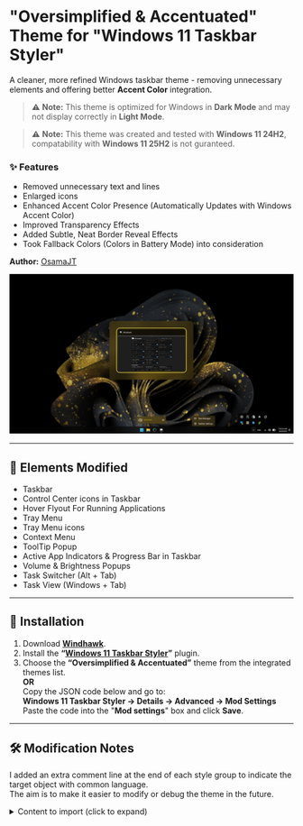 # "Oversimplified & Accentuated" Theme for "Windows 11 Taskbar Styler"

A cleaner, more refined Windows taskbar theme - removing unnecessary elements and offering better **Accent Color** integration.

> ⚠️ **Note:** This theme is optimized for Windows in **Dark Mode** and may not display correctly in **Light Mode**.

> ⚠️ **Note:** This theme was created and tested with **Windows 11 24H2**, compatability with **Windows 11 25H2** is not guranteed.

### ✨ Features
- Removed unnecessary text and lines
- Enlarged icons  
- Enhanced Accent Color Presence (Automatically Updates with Windows Accent Color)  
- Improved Transparency Effects
- Added Subtle, Neat Border Reveal Effects
- Took Fallback Colors (Colors in Battery Mode) into consideration

**Author:** [OsamaJT](https://github.com/OsamaHJT)

![Screenshot](Taskbar.png)

---

## 🎨 Elements Modified
- Taskbar
- Control Center icons in Taskbar
- Hover Flyout For Running Applications
- Tray Menu
- Tray Menu icons
- Context Menu
- ToolTip Popup
- Active App Indicators & Progress Bar  in Taskbar
- Volume & Brightness Popups  
- Task Switcher (Alt + Tab)  
- Task View (Windows + Tab)
  
---

## 🧩 Installation

1. Download **[Windhawk](https://windhawk.net/)**.  
2. Install the **“[Windows 11 Taskbar Styler](https://windhawk.net/mods/windows-11-taskbar-styler)”** plugin.  
3. Choose the **“Oversimplified & Accentuated”** theme from the integrated themes list.  
   **OR**  
   Copy the JSON code below and go to:  
   **Windows 11 Taskbar Styler → Details → Advanced → Mod Settings**  
   Paste the code into the "**Mod settings**" box and click **Save**.


---

## 🛠️ Modification Notes

I added an extra comment line at the end of each style group to indicate the target object with common language.  
The aim is to make it easier to modify or debug the theme in the future.


<details>
<summary>Content to import (click to expand)</summary>

```json
{
"controlStyles[0].target": "MenuFlyoutPresenter",
"controlStyles[0].styles[0]": "Background:=$DarkAccent",
"controlStyles[0].styles[1]": "//Target= Context Menu",

"controlStyles[1].target": "ToolTip > ContentPresenter#LayoutRoot",
"controlStyles[1].styles[0]": "Background:=$DarkAccent",
"controlStyles[1].styles[1]": "BorderBrush:=$Reveal",
"controlStyles[1].styles[2]": "Shadow:=",
"controlStyles[1].styles[3]": "//Target= Tooltip Popup",

"controlStyles[2].target": "Taskbar.TaskbarFrame > Grid#RootGrid > Taskbar.TaskbarBackground > Grid > Rectangle#BackgroundFill",
"controlStyles[2].styles[0]": "Fill:=$Alt",
"controlStyles[2].styles[1]": "//Target= Taskbar",

"controlStyles[3].target": "Rectangle#BackgroundStroke",
"controlStyles[3].styles[0]": "Visibility=Collapsed",
"controlStyles[3].styles[1]": "//Target= Taskbar Upper Border",

"controlStyles[4].target": "SystemTray.OmniButton#ControlCenterButton > Grid > ContentPresenter#ContentPresenter > ItemsPresenter > StackPanel > ContentPresenter > SystemTray.IconView#SystemTrayIcon > Grid#ContainerGrid > Grid#ContentGrid > SystemTray.TextIconContent > Grid#ContainerGrid > SystemTray.AdaptiveTextBlock#Base > TextBlock#InnerTextBlock",
"controlStyles[4].styles[0]": "FontSize=22",
"controlStyles[4].styles[1]": "//Target= Taskbar > Control Center Taskbar icons",

"controlStyles[5].target": "Taskbar.TaskListLabeledButtonPanel@RunningIndicatorStates > Rectangle#RunningIndicator",
"controlStyles[5].styles[0]": "Fill@ActiveRunningIndicator:=$SolidAccent",
"controlStyles[5].styles[1]": "Height=4",
"controlStyles[5].styles[2]": "Width@ActiveRunningIndicator=25",
"controlStyles[5].styles[3]": "//Target= Taskbar > App Running Indicator",

"controlStyles[6].target": "Taskbar.TaskListButton > Taskbar.TaskListLabeledButtonPanel > Microsoft.UI.Xaml.Controls.ProgressBar#ProgressIndicator",
"controlStyles[6].styles[0]": "MinHeight=4",
"controlStyles[6].styles[1]": "Width=25",
"controlStyles[6].styles[2]": "//Target= Taskbar > App Progress Bar > Track Container",

"controlStyles[7].target": "Grid#LayoutRoot@CommonStates > Border#ProgressBarRoot > Border > Grid > Rectangle#DeterminateProgressBarIndicator",
"controlStyles[7].styles[0]": "Fill@Updating:= <SolidColorBrush Color=\"Green\" Opacity=\"1\" />",
"controlStyles[7].styles[1]": "Fill@Determinate:= <SolidColorBrush Color=\"Green\" Opacity=\"1\" />",
"controlStyles[7].styles[2]": "Fill@Paused:= <SolidColorBrush Color=\"Orange\" Opacity=\"1\" />",
"controlStyles[7].styles[3]": "Fill@Error:= <SolidColorBrush Color=\"Red\" Opacity=\"1\" />",
"controlStyles[7].styles[4]": "Fill@UpdatingError:= <SolidColorBrush Color=\"Red\" Opacity=\"1\" />",
"controlStyles[7].styles[5]": "//Target= Taskbar > App Progress Bar > Fill Track",

"controlStyles[8].target": "Rectangle#ProgressBarTrack",
"controlStyles[8].styles[0]": "Fill=Transparent",
"controlStyles[8].styles[1]": "//Target= Taskbar > App Progress Bar > Empty Track",

"controlStyles[9].target": "Canvas#HoverFlyoutCanvas > Grid#HoverFlyoutGrid > Border#HoverFlyoutBackground",
"controlStyles[9].styles[0]": "BorderBrush=Transparent",
"controlStyles[9].styles[1]": "Shadow:=",
"controlStyles[9].styles[2]": "//Target= Taskbar > Taskbar App  > HoverFlyout Background Container",

"controlStyles[10].target": "Taskbar.TaskbarBackground#HoverFlyoutBackgroundControl > Grid > Windows.UI.Xaml.Shapes.Rectangle#BackgroundFill",
"controlStyles[10].styles[0]": "Fill:=$DarkAccent",
"controlStyles[10].styles[1]": "//Target= Taskbar > Taskbar App  > HoverFlyout Background",

"controlStyles[11].target": "Grid#OverflowRootGrid",
"controlStyles[11].styles[0]": "Padding:=",
"controlStyles[11].styles[1]": "//Target= System Tray Menu Container",

"controlStyles[12].target": "Border#OverflowFlyoutBackgroundBorder",
"controlStyles[12].styles[0]": "Background:=$Alt",
"controlStyles[12].styles[1]": "Shadow:=",
"controlStyles[12].styles[2]": "BorderThickness:=",
"controlStyles[12].styles[3]": "//Target= System Tray Menu",

"controlStyles[13].target": "SystemTray.ImageIconContent > Windows.UI.Xaml.Controls.Grid#ContainerGrid > Windows.UI.Xaml.Controls.Image",
"controlStyles[13].styles[0]": "Height=20",
"controlStyles[13].styles[1]": "Width=20",
"controlStyles[13].styles[2]": "//Target= System Tray icons",

"controlStyles[14].target": "Grid#ConfirmatorMainGrid",
"controlStyles[14].styles[0]": "Background:=$DarkAccent",
"controlStyles[14].styles[1]": "BorderBrush=Transparent",
"controlStyles[14].styles[2]": "CornerRadius=15",
"controlStyles[14].styles[3]": "Margin=0,0,0,5",
"controlStyles[14].styles[4]": "Padding=4,0,0,0",
"controlStyles[14].styles[5]": "Shadow:=",
"controlStyles[14].styles[6]": "//Target= Volume & Brightness Popups > Plate",

"controlStyles[15].target": "Grid#BrightnessConfirmator",
"controlStyles[15].styles[0]": "Padding=6,0,16,0",
"controlStyles[15].styles[1]": "//Target= Brigtness Popup Container",

"controlStyles[16].target": "Microsoft.UI.Xaml.Controls.AnimatedIcon#BrightnessIcon",
"controlStyles[16].styles[0]": "Height=30",
"controlStyles[16].styles[1]": "Width=30",
"controlStyles[16].styles[2]": "Margin=0,-1,12,0",
"controlStyles[16].styles[3]": "//Target= Brigtness Popup > Brightness icon",

"controlStyles[17].target": "Microsoft.UI.Xaml.Controls.AnimatedIcon#VolumeIcon",
"controlStyles[17].styles[0]": "Height=30",
"controlStyles[17].styles[1]": "Width=30",
"controlStyles[17].styles[2]": "//Target= Volume Popup > Volume icon",

"controlStyles[18].target": "TextBlock#volumeLevelText",
"controlStyles[18].styles[0]": "FontSize=15",
"controlStyles[18].styles[1]": "//Target= Volume Popup > Volume Degree Text",

"controlStyles[19].target": "Rectangle#HorizontalDecreaseRect",
"controlStyles[19].styles[0]": "Height=6",
"controlStyles[19].styles[1]": "//Target= Volume & Brightness Popups > Track Container",

"controlStyles[20].target": "Rectangle#HorizontalTrackRect",
"controlStyles[20].styles[0]": "Fill=Transparent",
"controlStyles[20].styles[1]": "Height=6",
"controlStyles[20].styles[2]": "//Target= Volume & Brightness Popups > Empty Track",

"controlStyles[21].target": "Grid#HorizontalTemplate > Rectangle#HorizontalDecreaseRect",
"controlStyles[21].styles[0]": "Fill:= <AcrylicBrush TintColor=\"{ThemeResource SystemAccentColor}\" TintOpacity=\"1\" TintLuminosityOpacity=\"1\" FallbackColor=\"{ThemeResource SystemAccentColorDark2}\" />",
"controlStyles[21].styles[1]": "//Target= Volume & Brightness Popups > Fill Track",

"controlStyles[22].target": "Grid#ModalRootGrid > Border#BackgroundElement",
"controlStyles[22].styles[0]": "Background:=$DarkAccent",
"controlStyles[22].styles[1]": "BorderBrush=Transparent",
"controlStyles[22].styles[2]": "CornerRadius=20",
"controlStyles[22].styles[3]": "Shadow:=",
"controlStyles[22].styles[4]": "//Target= Alt+Tab Window Background",

"controlStyles[23].target": "Border#BackgroundDimmingLayer",
"controlStyles[23].styles[0]": "Background:= <WindhawkBlur BlurAmount=\"30\" TintColor=\"#00000080\" />",
"controlStyles[23].styles[1]": "//Target= Task View Background (Windows+Tab)",

"controlStyles[24].target": "Border#VirtualDesktopBarBackground",
"controlStyles[24].styles[0]": "Background:= <SolidColorBrush Color=\"{ThemeResource SystemAccentColorDark1}\" Opacity=\"0.4\" />",
"controlStyles[24].styles[1]": "BorderBrush=Transparent",
"controlStyles[24].styles[2]": "//Target= Task View (Windows+Tab) > Virtual Desktops Plate ",

"styleConstants[0]": "Alt= <AcrylicBrush TintColor=\"{ThemeResource SystemAltHighColor}\" TintOpacity=\"0.6\" TintLuminosityOpacity=\"0.6\" FallbackColor=\"{ThemeResource SystemAltHighColor}\" />",
"styleConstants[1]": "Accent = <AcrylicBrush TintColor=\"{ThemeResource SystemAccentColor}\" TintOpacity=\"0.6\" TintLuminosityOpacity=\"0.6\" FallbackColor=\"{ThemeResource SystemAccentColor}\" />",
"styleConstants[2]": "DarkAccent = <AcrylicBrush TintColor=\"{ThemeResource SystemAccentColorDark1}\" TintOpacity=\"0.6\" TintLuminosityOpacity=\"0.3\" FallbackColor=\"{ThemeResource SystemAccentColorDark1}\" />",
"styleConstants[3]": "SolidAccent = <SolidColorBrush Color=\"{ThemeResource SystemAccentColor}\" Opacity=\"1\" />",
"styleConstants[4]": "Reveal= <RevealBorderBrush Color=\"Transparent\" TargetTheme=\"1\" Opacity=\"1\" />"
}
```
